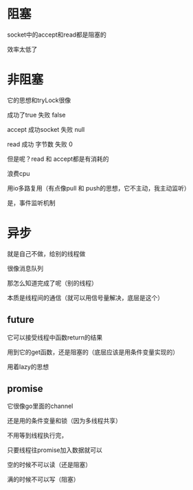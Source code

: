 # 阻塞

socket中的accept和read都是阻塞的

效率太低了



# 非阻塞

它的思想和tryLock很像

成功了true 失败 false

accept 成功socket 失败 null

read 成功 字节数 失败 0

但是呢？read 和 accept都是有消耗的

浪费cpu



用io多路复用（有点像pull 和 push的思想，它不主动，我主动监听）

是，事件监听机制



# 异步



就是自己不做，给别的线程做

很像消息队列

那怎么知道完成了呢（别的线程）

本质是线程间的通信（就可以用信号量解决，底层是这个）



## future



它可以接受线程中函数return的结果

用到它的get函数，还是阻塞的（底层应该是用条件变量实现的）

用着lazy的思想



## promise



它很像go里面的channel

还是用的条件变量和锁（因为多线程共享）

不用等到线程执行完，

只要线程往promise加入数据就可以

空的时候不可以读（还是阻塞）

满的时候不可以写（阻塞）

